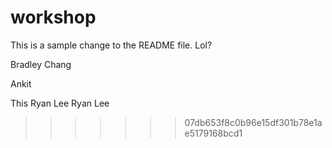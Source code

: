 # workshop

This is a sample change to the README file.
Lol?

Bradley Chang


























































































































































































































































































































































































































































































































































































































































































































































































































































































































































































































































































































































































































































































Ankit

This 
Ryan Lee
Ryan Lee
>>>>>>> 07db653f8c0b96e15df301b78e1ae5179168bcd1
